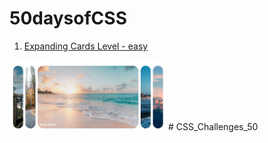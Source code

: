 # 50daysofCSS

1. [Expanding Cards Level - easy](https://github.com/saketbyte/50daysofCSS/tree/main/expanding_cards) 
<img src="https://github.com/saketbyte/50daysofCSS/blob/main/expanding_cards/Click%20to%20expand.jpg" width="250"/>
# CSS_Challenges_50
